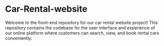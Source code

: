 # Car-Rental-website
Welcome to the front-end repository for our car rental website project! This repository contains the codebase for the user interface and experience of our online platform where customers can search, view, and book rental cars conveniently.

